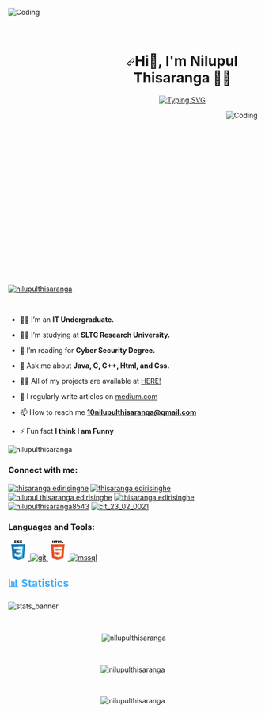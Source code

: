 <p dir="auto"><animated-image data-catalyst="" style="float: left; width: 200px;"><a target="_blank" rel="noopener noreferrer nofollow" href="https://camo.githubusercontent.com/576f06a2d060b110a0534727b21f1392fcab04af035dd1589f64e8b9b2d44938/68747470733a2f2f6d656469612e67697068792e636f6d2f6d656469612f616e79777144357539334b754374705066482f67697068792e676966" data-target="animated-image.originalLink"><img align="left" alt="Coding" height="200" width="200" src="https://i.ibb.co/ZKZj4sd/output-onlinegiftools.gif" data-canonical-src="https://media.giphy.com/media/anywqD5u93KuCtpPfH/giphy.gif" style="max-width: 100%; display: inline-block;" data-target="animated-image.originalImage"></a>
      <span class="AnimatedImagePlayer" data-target="animated-image.player" hidden="">
        <a data-target="animated-image.replacedLink" class="AnimatedImagePlayer-images" href="https://camo.githubusercontent.com/576f06a2d060b110a0534727b21f1392fcab04af035dd1589f64e8b9b2d44938/68747470733a2f2f6d656469612e67697068792e636f6d2f6d656469612f616e79777144357539334b754374705066482f67697068792e676966" target="_blank"></animated-image></p><br><br><br>

<h1 align="center" dir="auto"><a id="user-content-hiii-Nilupul Thisaranga-" class="anchor" aria-hidden="true" href="#hiii-im-nilupul thisaranga-"><svg class="octicon octicon-link" viewBox="0 0 16 16" version="1.1" width="16" height="16" aria-hidden="true"><path d="m7.775 3.275 1.25-1.25a3.5 3.5 0 1 1 4.95 4.95l-2.5 2.5a3.5 3.5 0 0 1-4.95 0 .751.751 0 0 1 .018-1.042.751.751 0 0 1 1.042-.018 1.998 1.998 0 0 0 2.83 0l2.5-2.5a2.002 2.002 0 0 0-2.83-2.83l-1.25 1.25a.751.751 0 0 1-1.042-.018.751.751 0 0 1-.018-1.042Zm-4.69 9.64a1.998 1.998 0 0 0 2.83 0l1.25-1.25a.751.751 0 0 1 1.042.018.751.751 0 0 1 .018 1.042l-1.25 1.25a3.5 3.5 0 1 1-4.95-4.95l2.5-2.5a3.5 3.5 0 0 1 4.95 0 .751.751 0 0 1-.018 1.042.751.751 0 0 1-1.042.018 1.998 1.998 0 0 0-2.83 0l-2.5 2.5a1.998 1.998 0 0 0 0 2.83Z"></path></svg></a>Hi<g-emoji class="g-emoji" alias="wave" fallback-src="https://github.githubassets.com/images/icons/emoji/unicode/1f44b.png">👋</g-emoji>, I'm Nilupul Thisaranga <g-emoji class="g-emoji" alias="woman_technologist" fallback-src="https://github.githubassets.com/images/icons/emoji/unicode/1f469-1f4bb.png">👩‍💻</g-emoji></h1>

<div align="center" dir="auto"> 
<p dir="auto"><a href="https://git.io/typing-svg"><img src="https://readme-typing-svg.demolab.com?font=Fira+Code&size=25&pause=1000&center=true&vCenter=true&random=false&width=615&lines=I'm+a+Nature+photographer...;Feel+free+to+get+in+touch+;Nice+to+Meet+You!!!" alt="Typing SVG" /></a></p>

</div>

<animated-image data-catalyst="" style="float: right; width: 400px;"><a target="_blank" rel="noopener noreferrer nofollow" href="https://camo.githubusercontent.com/92366f0dd7da9e6314a00fe77b48706c3aaa4916de7f82250aecaf3194a696d9/68747470733a2f2f6d656469612e67697068792e636f6d2f6d656469612f72716439523379614479313661386b4443312f67697068792e676966" data-target="animated-image.originalLink"><img align="right" height="350" alt="Coding" src="https://imgur.com/gallery/anonymous-hacker-4chan-finally-exposed-ndMAPSm" style="max-width: 100%; display: inline-block;" data-target="animated-image.originalImage"></a>
      <span class="AnimatedImagePlayer" data-target="animated-image.player" hidden="">
        <a data-target="animated-image.replacedLink" class="AnimatedImagePlayer-images" href="https://camo.githubusercontent.com/92366f0dd7da9e6314a00fe77b48706c3aaa4916de7f82250aecaf3194a696d9/68747470733a2f2f6d656469612e67697068792e636f6d2f6d656469612f72716439523379614479313661386b4443312f67697068792e676966" target="_blank">
</animated-image>


<p align="left"> <img src="https://komarev.com/ghpvc/?username=nilupulthisaranga&label=Profile%20views&color=0e75b6&style=flat" alt="nilupulthisaranga" /> </p>

<p align="left"> <a href="https://twitter.com/" target="blank"><img src="https://img.shields.io/twitter/follow/?logo=twitter&style=for-the-badge" alt="" /></a> </p>

- 👩‍🎓 I’m an **IT Undergraduate.**

- 👩‍💻 I’m studying at **SLTC Research University.**

- 🌱 I’m reading for **Cyber Security Degree.**

- 💬 Ask me about **Java, C, C++, Html, and Css.**

- 👩‍💻 All of my projects are available at <a href="https://github.com/nilupulthisaranga?tab=repositories">HERE!</a>

- 📝 I regularly write articles on <a href="https://medium.com/@nilupulthisaranga">medium.com</a>

- 📫 How to reach me **10nilupulthisaranga@gmail.com**

- ⚡ Fun fact **I think I am Funny**

<p align="left"> <img src="https://komarev.com/ghpvc/?username=nilupulthisaranga&label=Profile%20views&color=0e75b6&style=flat" alt="nilupulthisaranga" /> </p>

<h3 align="left">Connect with me:</h3>
<p align="left">
<a href="https://twitter.com/thisaranga edirisinghe" target="blank"><img align="center" src="https://raw.githubusercontent.com/rahuldkjain/github-profile-readme-generator/master/src/images/icons/Social/twitter.svg" alt="thisaranga edirisinghe" height="30" width="40" /></a>
<a href="https://linkedin.com/in/thisaranga edirisinghe" target="blank"><img align="center" src="https://raw.githubusercontent.com/rahuldkjain/github-profile-readme-generator/master/src/images/icons/Social/linked-in-alt.svg" alt="thisaranga edirisinghe" height="30" width="40" /></a>
<a href="https://fb.com/nilupul thisaranga edirisinghe" target="blank"><img align="center" src="https://raw.githubusercontent.com/rahuldkjain/github-profile-readme-generator/master/src/images/icons/Social/facebook.svg" alt="nilupul thisaranga edirisinghe" height="30" width="40" /></a>
<a href="https://instagram.com/thisaranga edirisinghe" target="blank"><img align="center" src="https://raw.githubusercontent.com/rahuldkjain/github-profile-readme-generator/master/src/images/icons/Social/instagram.svg" alt="thisaranga edirisinghe" height="30" width="40" /></a>
<a href="https://www.youtube.com/c/nilupulthisaranga8543" target="blank"><img align="center" src="https://raw.githubusercontent.com/rahuldkjain/github-profile-readme-generator/master/src/images/icons/Social/youtube.svg" alt="nilupulthisaranga8543" height="30" width="40" /></a>
<a href="https://www.hackerrank.com/cit_23_02_0021" target="blank"><img align="center" src="https://raw.githubusercontent.com/rahuldkjain/github-profile-readme-generator/master/src/images/icons/Social/hackerrank.svg" alt="cit_23_02_0021" height="30" width="40" /></a>
</p>

<h3 align="left">Languages and Tools:</h3>
<p align="left"> <a href="https://www.w3schools.com/css/" target="_blank" rel="noreferrer"> <img src="https://raw.githubusercontent.com/devicons/devicon/master/icons/css3/css3-original-wordmark.svg" alt="css3" width="40" height="40"/> </a> <a href="https://git-scm.com/" target="_blank" rel="noreferrer"> <img src="https://www.vectorlogo.zone/logos/git-scm/git-scm-icon.svg" alt="git" width="40" height="40"/> </a> <a href="https://www.w3.org/html/" target="_blank" rel="noreferrer"> <img src="https://raw.githubusercontent.com/devicons/devicon/master/icons/html5/html5-original-wordmark.svg" alt="html5" width="40" height="40"/> </a> <a href="https://www.microsoft.com/en-us/sql-server" target="_blank" rel="noreferrer"> <img src="https://www.svgrepo.com/show/303229/microsoft-sql-server-logo.svg" alt="mssql" width="40" height="40"/> </a> </p>


<h2 style="color: #44AEFB">📊 Statistics</h2>

<p><img src="https://user-images.githubusercontent.com/78341798/194534778-d662496c-ae00-4e8d-ae9b-b90912054e7f.gif" alt="stats_banner"></p><br>

<div class="stats" align="center">
<p>&nbsp;<img align="center" src="https://github-readme-stats.vercel.app/api?username=nilupulthisaranga&show_icons=true&amp;locale=en&amp;layout=compact&amp;theme=vision-friendly-dark" alt="nilupulthisaranga" /></p><br>

<p><img align="center" src="https://github-readme-stats.vercel.app/api/top-langs?username=nilupulthisaranga&show_icons=true&amp;locale=en&amp;layout=compact&amp;theme=vision-friendly-dark" alt="nilupulthisaranga" /></p><br>

<p><img align="center" src="https://github-readme-streak-stats.herokuapp.com/?user=nilupulthisaranga&show_icons=true&amp;locale=en&amp;layout=compact&amp;theme=vision-friendly-dark" alt="nilupulthisaranga" /></p>

</div>






